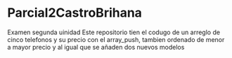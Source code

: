 # Parcial2CastroBrihana
Examen segunda uinidad
Este repositorio tien el codugo de un arreglo de cinco telefonos y  su precio con el array_push, tambien ordenado de menor a mayor precio y al igual que se añaden dos nuevos modelos
